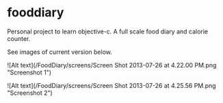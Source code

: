 fooddiary
=========

Personal project to learn objective-c. A full scale food diary and calorie counter.

See images of current version below.

![Alt text](/FoodDiary/screens/Screen Shot 2013-07-26 at 4.22.00 PM.png "Screenshot 1")


![Alt text](/FoodDiary/screens/Screen Shot 2013-07-26 at 4.25.56 PM.png "Screenshot 2")
